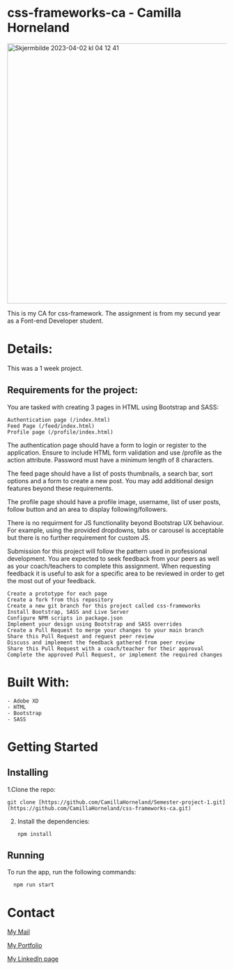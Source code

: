 # css-frameworks-ca - Camilla Horneland

<img width="596" alt="Skjermbilde 2023-04-02 kl  04 12 41" src="https://user-images.githubusercontent.com/104870685/229327583-e1f02646-85af-4d5c-b222-85dfd19d470e.png">


This is my CA for css-framework. The assignment is from my secund year as a Font-end Developer student.

# Details: 

This was a 1 week project.

## Requirements for the project:     
  You are tasked with creating 3 pages in HTML using Bootstrap and SASS:

    Authentication page (/index.html)
    Feed Page (/feed/index.html)
    Profile page (/profile/index.html)

The authentication page should have a form to login or register to the application. Ensure to include HTML form validation and use /profile as the action attribute. Password must have a minimum length of 8 characters.

The feed page should have a list of posts thumbnails, a search bar, sort options and a form to create a new post. You may add additional design features beyond these requirements.

The profile page should have a profile image, username, list of user posts, follow button and an area to display following/followers.

There is no requirment for JS functionality beyond Bootstrap UX behaviour. For example, using the provided dropdowns, tabs or carousel is acceptable but there is no further requirement for custom JS.

Submission for this project will follow the pattern used in professional development. You are expected to seek feedback from your peers as well as your coach/teachers to complete this assignment. When requesting feedback it is useful to ask for a specific area to be reviewed in order to get the most out of your feedback.


    Create a prototype for each page
    Create a fork from this repository
    Create a new git branch for this project called css-frameworks
    Install Bootstrap, SASS and Live Server
    Configure NPM scripts in package.json
    Implement your design using Bootstrap and SASS overrides
    Create a Pull Request to merge your changes to your main branch
    Share this Pull Request and request peer review
    Discuss and implement the feedback gathered from peer review
    Share this Pull Request with a coach/teacher for their approval
    Complete the approved Pull Request, or implement the required changes



# Built With:

    - Adobe XD
    - HTML
    - Bootstrap
    - SASS
    
# Getting Started

## Installing

1.Clone the repo:

    git clone [https://github.com/CamillaHorneland/Semester-project-1.git](https://github.com/CamillaHorneland/css-frameworks-ca.git)

2. Install the dependencies:

       npm install

## Running

To run the app, run the following commands:

      npm run start

# Contact

<a href="mailto:hornikkene@gmail.com?">My Mail</a> 

<a href="https://portfoliocamillahorneland.netlify.app/">My Portfolio</a>

<a href="https://www.linkedin.com/in/camilla-horneland-706bb5239/">My LinkedIn page</a>

